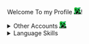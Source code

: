 Welcome To my Profile <img src="./head.png" width="16" height="16">!
<details>
<summary>Other Accounts <img src="./head.png" height="16" width="16" /></summary>

Here is icons for tags:
* <img src="./carrot.webp" height="16" width="16" /> for old accounts
* <img src="./red_beaker.webp" height="16" width="16" /> for uncommon profiles
* <img src="./green_book.webp" height="16" width="16" /> I don’t know

Accounts:
* [Scratch <img src="./red_beaker.webp" height="16" width="16" /><img src="./carrot.webp" height="16" width="16" />](https://scratch.mit.edu/users/Noah-001122/)
* [Scratch <img src="./red_beaker.webp" height="16" width="16" />](https://scratch.mit.edu/users/GamerCreeper12)
* [Penguinmod <img src="./red_beaker.webp" height="16" width="16" />](https://penguinmod.com/profile/?user=gamercreeper12)
</details>

<details>
<summary>Language Skills</summary>


![HTML5](https://img.shields.io/badge/HTML-DC4B25?style=for-the-badge&logo=html5&logoColor=white) ![CSS](https://img.shields.io/badge/CSS-254ADB?style=for-the-badge&logo=css&logoColor=white)  ![Javascript](https://img.shields.io/badge/javascript-EFD81D?style=for-the-badge&logo=javascript&logoColor=black) ![Swift](https://img.shields.io/badge/SwiftUI-E84E36?style=for-the-badge&logo=swift&logoColor=white)
</details>
